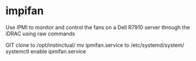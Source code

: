 # impifan
Use IPMI to monitor and control the fans on a Dell R7910 server through the iDRAC using raw commands

GIT clone to /opt/instinctual/
mv ipmifan.service to /etc/systemd/system/
systemctl enable ipmifan.service
